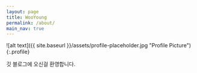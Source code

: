 ```yaml
---
layout: page
title: WooYoung
permalink: /about/
main_nav: true
---
```


![alt text]({{ site.baseurl }}/assets/profile-placeholder.jpg "Profile Picture"){:.profile}

깃 블로그에 오신걸 환영합니다.

[centrarium]: https://github.com/bencentra/centrarium
[bencentra]: http://bencentra.com
[jekyll]: https://github.com/jekyll/jekyll
